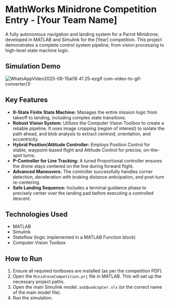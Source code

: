 # MathWorks Minidrone Competition Entry - [Your Team Name]

A fully autonomous navigation and landing system for a Parrot Minidrone, developed in MATLAB and Simulink for the [Year] competition. This project demonstrates a complete control system pipeline, from vision processing to high-level state machine logic.

## Simulation Demo

![WhatsAppVideo2025-08-15at16 41 25-ezgif com-video-to-gif-converter(1)](https://github.com/user-attachments/assets/1195d681-0249-42e4-af46-91ecb5c3d417)

## Key Features

- **9-State Finite State Machine:** Manages the entire mission logic from takeoff to landing, including complex state transitions.
- **Robust Vision System:** Utilizes the Computer Vision Toolbox to create a reliable pipeline. It uses image cropping (region of interest) to isolate the path ahead, and blob analysis to extract centroid, orientation, and eccentricity.
- **Hybrid Position/Attitude Controller:** Employs Position Control for stable, waypoint-based flight and Attitude Control for precise, on-the-spot turns.
- **P-Controller for Line Tracking:** A tuned Proportional controller ensures the drone stays centered on the line during forward flight.
- **Advanced Maneuvers:** The controller successfully handles corner detection, deceleration with braking distance anticipation, and post-turn re-centering.
- **Safe Landing Sequence:** Includes a terminal guidance phase to precisely center over the landing pad before executing a controlled descent.

## Technologies Used

- MATLAB
- Simulink
- Stateflow (logic implemented in a MATLAB Function block)
- Computer Vision Toolbox

## How to Run

1. Ensure all required toolboxes are installed (as per the competition PDF).
2. Open the `MinidroneCompetition.prj` file in MATLAB. This will set up the necessary project paths.
3. Open the main Simulink model: `asbQuadcopter.slx` (or the correct name of the main model file).
4. Run the simulation.
